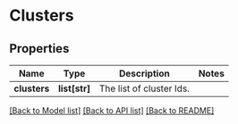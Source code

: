 # Clusters

## Properties
Name | Type | Description | Notes
------------ | ------------- | ------------- | -------------
**clusters** | **list[str]** | The list of cluster Ids. | 

[[Back to Model list]](../README.md#documentation-for-models) [[Back to API list]](../README.md#documentation-for-api-endpoints) [[Back to README]](../README.md)


